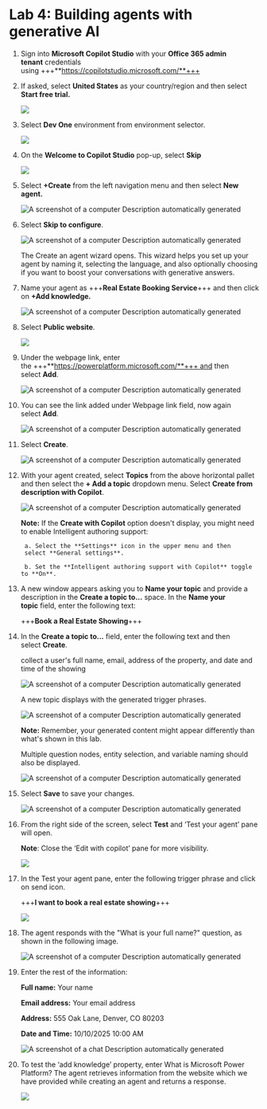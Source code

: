 # **Lab 4: Building agents with generative AI**

1.  Sign into **Microsoft Copilot Studio** with your **Office 365 admin
    tenant** credentials
    using +++**https://copilotstudio.microsoft.com/**+++

2.  If asked, select **United States** as your country/region and then
    select **Start free trial.**

     ![](./media/image1.png)

3.  Select **Dev One** environment from environment selector.

     ![](./media/image2.png)

4.  On the **Welcome to Copilot Studio** pop-up, select **Skip**

     ![](./media/image3.png)

5.  Select **+Create** from the left navigation menu and then
    select **New agent.**

     ![A screenshot of a computer Description automatically generated](./media/image4.png)

6.  Select **Skip to configure**.

     ![A screenshot of a computer Description automatically generated](./media/image5.png)

    The Create an agent wizard opens. This wizard helps you set up your
    agent by naming it, selecting the language, and also optionally choosing
    if you want to boost your conversations with generative answers.

7.  Name your agent as +++**Real Estate Booking Service**+++ and then click
    on **+Add knowledge.**

     ![A screenshot of a computer Description automatically generated](./media/image6.png)

8.  Select **Public website**.

     ![](./media/image7.png)

9.  Under the webpage link, enter
    the +++**https://powerplatform.microsoft.com/**+++ and
    then select **Add**.

     ![A screenshot of a computer Description automatically generated](./media/image8.png)

10. You can see the link added under Webpage link field, now again
    select **Add**.

     ![A screenshot of a computer Description automatically generated](./media/image9.png)

11. Select **Create**.

     ![A screenshot of a computer Description automatically generated](./media/image10.png)

12. With your agent created, select **Topics** from the above horizontal
    pallet and then select the **+ Add a topic** dropdown menu.
    Select **Create from description with Copilot**.

     ![A screenshot of a computer Description automatically generated](./media/image11.png)

     **Note:** If the **Create with Copilot** option doesn't display, you
     might need to enable Intelligent authoring support:
    
         a. Select the **Settings** icon in the upper menu and then
         select **General settings**.
        
         b. Set the **Intelligent authoring support with Copilot** toggle to **On**.

13. A new window appears asking you to **Name your topic** and provide a
    description in the **Create a topic to...** space. In the **Name
    your topic** field, enter the following text:

     +++**Book a Real Estate Showing**+++

14. In the **Create a topic to...** field, enter the following text and
    then select **Create**.

     collect a user's full name, email, address of the property, and date and time of the showing

     ![A screenshot of a computer Description automatically generated](./media/image12.png)

     A new topic displays with the generated trigger phrases.
    
     ![A screenshot of a computer Description automatically generated](./media/image13.png)
    
     **Note:** Remember, your generated content might appear differently
     than what's shown in this lab.

     Multiple question nodes, entity selection, and variable naming should
     also be displayed.
    
     ![A screenshot of a computer Description automatically generated](./media/image14.png)

15. Select **Save** to save your changes.

     ![A screenshot of a computer Description automatically generated](./media/image15.png)

17. From the right side of the screen, select **Test** and ‘Test your
    agent’ pane will open.

     **Note**: Close the ‘Edit with copilot’ pane for more visibility.

     ![](./media/image16.png)

18. In the Test your agent pane, enter the following trigger phrase and
    click on send icon.

     +++**I want to book a real estate showing**+++

     ![](./media/image17.png)

19. The agent responds with the "What is your full name?" question, as shown in the following image.

     ![A screenshot of a computer Description automatically generated](./media/image18.png)

20. Enter the rest of the information:

     **Full name:** Your name
    
     **Email address:** Your email address
    
     **Address:** 555 Oak Lane, Denver, CO 80203
    
     **Date and Time:** 10/10/2025 10:00 AM

     ![A screenshot of a chat Description automatically generated](./media/image19.png)

21. To test the ‘add knowledge’ property, enter What is Microsoft Power
    Platform? The agent retrieves information from the website which we
    have provided while creating an agent and returns a response.

     ![](./media/image20.png)
